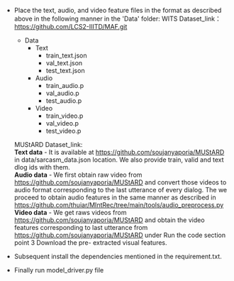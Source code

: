 - Place the text, audio, and video feature files in the format as described above in the following manner in the 'Data' folder:
WITS Dataset_link：https://github.com/LCS2-IIITD/MAF.git
  - Data
    - Text
      - train_text.json
      - val_text.json
      - test_text.json
    - Audio
      - train_audio.p
      - val_audio.p
      - test_audio.p
    - Video
      - train_video.p
      - val_video.p
      - test_video.p<br />

  MUStARD Dataset_link:<br />
  **Text data** - It is available at https://github.com/soujanyaporia/MUStARD in data/sarcasm_data.json location. We also provide train, valid and text dlog ids with them. <br />
  **Audio data** - We first obtain raw video from https://github.com/soujanyaporia/MUStARD and convert those videos to audio format corresponding to the last utterance   of every dialog. The we proceed to obtain audio features in the same manner 	as described in https://github.com/thuiar/MIntRec/tree/main/tools/audio_preprocess.py <br />
  **Video data** - We get raws videos from https://github.com/soujanyaporia/MUStARD and obtain the video features corresponding to last utterance from https://github.com/soujanyaporia/MUStARD under Run the code section point 3 Download the pre-		extracted visual features. <br />

- Subsequent install the dependencies mentioned in the requirement.txt. <br />
- Finally run model_driver.py file 
    

    
